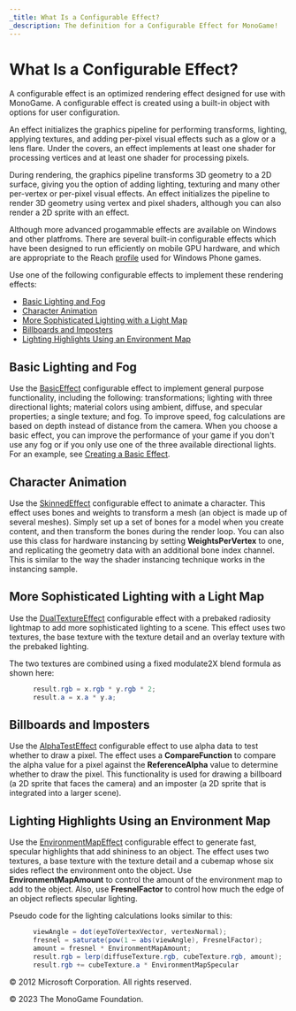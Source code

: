 ```yaml
---
_title: What Is a Configurable Effect?
_description: The definition for a Configurable Effect for MonoGame!
---
```


# What Is a Configurable Effect?

A configurable effect is an optimized rendering effect designed for use with MonoGame. A configurable effect is created using a built-in object with options for user configuration.

An effect initializes the graphics pipeline for performing transforms, lighting, applying textures, and adding per-pixel visual effects such as a glow or a lens flare. Under the covers, an effect implements at least one shader for processing vertices and at least one shader for processing pixels.

During rendering, the graphics pipeline transforms 3D geometry to a 2D surface, giving you the option of adding lighting, texturing and many other per-vertex or per-pixel visual effects. An effect initializes the pipeline to render 3D geometry using vertex and pixel shaders, although you can also render a 2D sprite with an effect.

Although more advanced progammable effects are available on Windows and other platfroms. There are several built-in configurable effects which have been designed to run efficiently on mobile GPU hardware, and which are appropriate to the Reach [profile](WhatIs_Profile.md) used for Windows Phone games.

Use one of the following configurable effects to implement these rendering effects:

*   [Basic Lighting and Fog](#basic-lighting-and-fog)
*   [Character Animation](#character-animation)
*   [More Sophisticated Lighting with a Light Map](#more-sophisticated-lighting-with-a-light-map)
*   [Billboards and Imposters](#billboards-and-imposters)
*   [Lighting Highlights Using an Environment Map](#lighting-highlights-using-an-environment-map)

## Basic Lighting and Fog

Use the [BasicEffect](xref:Microsoft.Xna.Framework.Graphics.BasicEffect) configurable effect to implement general purpose functionality, including the following: transformations; lighting with three directional lights; material colors using ambient, diffuse, and specular properties; a single texture; and fog. To improve speed, fog calculations are based on depth instead of distance from the camera. When you choose a basic effect, you can improve the performance of your game if you don't use any fog or if you only use one of the three available directional lights. For an example, see [Creating a Basic Effect](Use_BasicEffect.md).

## Character Animation

Use the [SkinnedEffect](xref:Microsoft.Xna.Framework.Graphics.SkinnedEffect) configurable effect to animate a character. This effect uses bones and weights to transform a mesh (an object is made up of several meshes). Simply set up a set of bones for a model when you create content, and then transform the bones during the render loop. You can also use this class for hardware instancing by setting **WeightsPerVertex** to one, and replicating the geometry data with an additional bone index channel. This is similar to the way the shader instancing technique works in the instancing sample.

## More Sophisticated Lighting with a Light Map

Use the [DualTextureEffect](xref:Microsoft.Xna.Framework.Graphics.DualTextureEffect) configurable effect with a prebaked radiosity lightmap to add more sophisticated lighting to a scene. This effect uses two textures, the base texture with the texture detail and an overlay texture with the prebaked lighting.

The two textures are combined using a fixed modulate2X blend formula as shown here:

```csharp
      result.rgb = x.rgb * y.rgb * 2;
      result.a = x.a * y.a;
```   

## Billboards and Imposters

Use the [AlphaTestEffect](xref:Microsoft.Xna.Framework.Graphics.AlphaTestEffect) configurable effect to use alpha data to test whether to draw a pixel. The effect uses a **CompareFunction** to compare the alpha value for a pixel against the **ReferenceAlpha** value to determine whether to draw the pixel. This functionality is used for drawing a billboard (a 2D sprite that faces the camera) and an imposter (a 2D sprite that is integrated into a larger scene).

## Lighting Highlights Using an Environment Map

Use the [EnvironmentMapEffect](xref:Microsoft.Xna.Framework.Graphics.EnvironmentMapEffect) configurable effect to generate fast, specular highlights that add shininess to an object. The effect uses two textures, a base texture with the texture detail and a cubemap whose six sides reflect the environment onto the object. Use **EnvironmentMapAmount** to control the amount of the environment map to add to the object. Also, use **FresnelFactor** to control how much the edge of an object reflects specular lighting.

Pseudo code for the lighting calculations looks similar to this:

```csharp
      viewAngle = dot(eyeToVertexVector, vertexNormal);
      fresnel = saturate(pow(1 – abs(viewAngle), FresnelFactor);
      amount = fresnel * EnvironmentMapAmount;
      result.rgb = lerp(diffuseTexture.rgb, cubeTexture.rgb, amount);
      result.rgb += cubeTexture.a * EnvironmentMapSpecular
```

© 2012 Microsoft Corporation. All rights reserved.  

© 2023 The MonoGame Foundation.